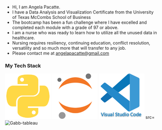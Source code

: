 - Hi, I am Angela Pacatte.
- I have a Data Analysis and Visualization Certificate from the University of Texas McCombs School of Business
- The bootcamp has been a fun challenge where I have excelled and completed each module with a grade of 97 or above.
- I am a nurse who was ready to learn how to utilize all the unused data in healthcare.
- Nursing requires resiliency, continuing education, conflict resolution, versatility and so much more that will transfer to any job.
- Please contact me at angelapacatte@gmail.com


### My Tech Stack
<img src="https://github.com/devicons/devicon/blob/master/icons/python/python-plain.svg" alt="python" width="150" height="150"/> <img src="https://github.com/devicons/devicon/blob/master/icons/jupyter/jupyter-original.svg" alt="Jupyter Notebook" width="150" height="150"/> <img src=https://github.com/devicons/devicon/blob/master/icons/vscode/vscode-original-wordmark.svg alt="VSCode" width="150" height="150"/> src=<img align="center" alt="Gabb-tableau" height="45" width="40" src="https://user-images.githubusercontent.com/32903323/43256817-e40da78a-90c5-11e8-9c84-9471549a1259.png"/> 

